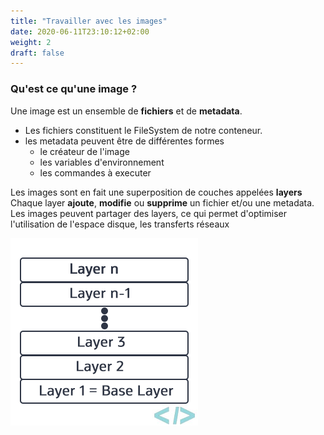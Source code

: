 ```yaml
---
title: "Travailler avec les images"
date: 2020-06-11T23:10:12+02:00
weight: 2
draft: false
---
```


### Qu'est ce qu'une image ?

Une image est un ensemble de **fichiers** et de **metadata**.  
- Les fichiers constituent le FileSystem de notre conteneur.
- les metadata peuvent être de différentes formes
    * le créateur de l'image
    * les variables d'environnement
    * les commandes à executer 

Les images sont en fait une superposition de couches appelées **layers**  
Chaque layer **ajoute**, **modifie** ou **supprime** un fichier et/ou une metadata.  
Les images peuvent partager des layers, ce qui permet d'optimiser l'utilisation de l'espace disque, les transferts réseaux

![Image Layers](/images/image_layers.png?lightbox=false&width=25pc)